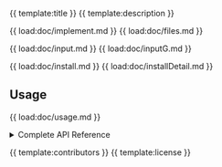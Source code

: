 {{ template:title }}
{{ template:description }}

{{ load:doc/implement.md }}
{{ load:doc/files.md }}

{{ load:doc/input.md }}
{{ load:doc/inputG.md }}

{{ load:doc/install.md }}
{{ load:doc/installDetail.md }}

## Usage  

{{ load:doc/usage.md }}

<details>
<summary> Complete API Reference </summary>

{{ load:doc/api.md }}

</details>

<!-- {{ template:toc }} -->
{{ template:contributors }}
{{ template:license }}